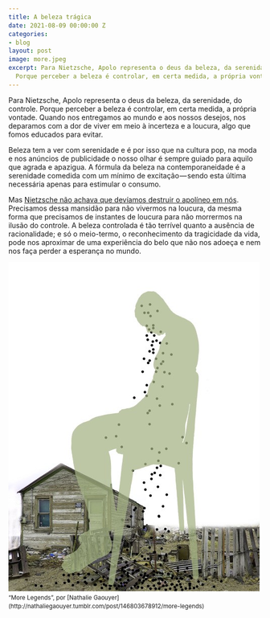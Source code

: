 ```yaml
---
title: A beleza trágica
date: 2021-08-09 00:00:00 Z
categories:
- blog
layout: post
image: more.jpeg
excerpt: Para Nietzsche, Apolo representa o deus da beleza, da serenidade, do controle.
  Porque perceber a beleza é controlar, em certa medida, a própria vontade.
---
```


Para Nietzsche, Apolo representa o deus da beleza, da serenidade, do controle. Porque perceber a beleza é controlar, em certa medida, a própria vontade. Quando nos entregamos ao mundo e aos nossos desejos, nos deparamos com a dor de viver em meio à incerteza e a loucura, algo que fomos educados para evitar.

Beleza tem a ver com serenidade e é por isso que na cultura pop, na moda e nos anúncios de publicidade o nosso olhar é sempre guiado para aquilo que agrada e apazigua. A fórmula da beleza na contemporaneidade é a serenidade comedida com um mínimo de excitação — sendo esta última necessária apenas para estimular o consumo.

Mas [Nietzsche não achava que devíamos destruir o apolíneo em nós](http://amzn.to/2jEbjMx). Precisamos dessa mansidão para não vivermos na loucura, da mesma forma que precisamos de instantes de loucura para não morrermos na ilusão do controle. A beleza controlada é tão terrível quanto a ausência de racionalidade; e só o meio-termo, o reconhecimento da tragicidade da vida, pode nos aproximar de uma experiência do belo que não nos adoeça e nem nos faça perder a esperança no mundo.

<img src="/assets/images/more.jpeg">
<small>“More Legends”, por [Nathalie Gaouyer](http://nathaliegaouyer.tumblr.com/post/146803678912/more-legends)</small>
